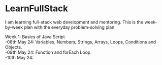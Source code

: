 # LearnFullStack
I am learning full-stack web development and mentoring. This is the week-by-week plan with the everyday problem-solving plan.  

Week 1: Basics of Java Script  
-08th May 24: Variables, Numbers, Strings, Arrays, Loops, Conditions and Objects.  
-09th May 24: Function and forEach Loop.  
-10th May 24: 

